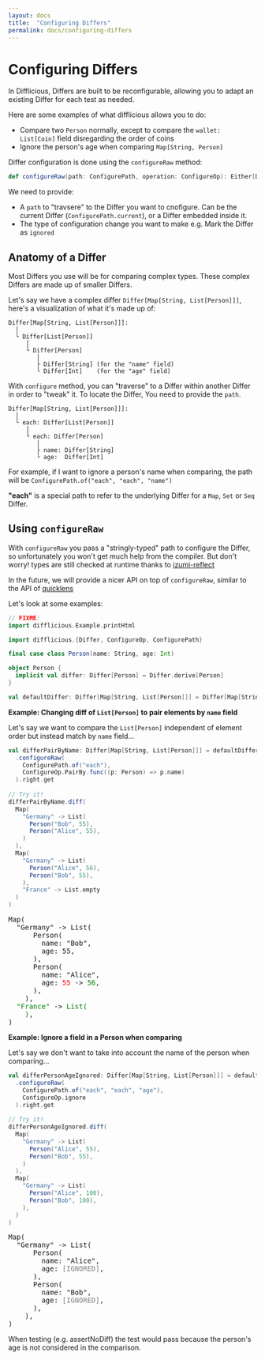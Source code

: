 ```yaml
---
layout: docs
title:  "Configuring Differs"
permalink: docs/configuring-differs
---
```


# Configuring Differs

In Difflicious, Differs are built to be reconfigurable, allowing you to adapt an existing Differ for each test as needed.

Here are some examples of what difflicious allows you to do:

- Compare two `Person` normally, except to compare the `wallet: List[Coin]` field disregarding the order of coins
- Ignore the person's age when comparing `Map[String, Person]`
  
Differ configuration is done using the `configureRaw` method:

```scala
def configureRaw(path: ConfigurePath, operation: ConfigureOp): Either[DifferUpdateError, Differ[T]]
```

We need to provide:

- A `path` to "travsere" to the Differ you want to cnofigure. Can be the current Differ (`ConfigurePath.current`), or a Differ embedded inside it.
- The type of configuration change you want to make e.g. Mark the Differ as `ignored`

## Anatomy of a Differ

Most Differs you use will be for comparing complex types. These complex Differs are made up of smaller Differs.

Let's say we have a complex differ `Differ[Map[String, List[Person]]]`, here's a visualization of what it's made up of:

```
Differ[Map[String, List[Person]]]:
  │
  └ Differ[List[Person]]
     │
     └ Differ[Person]
        │
        ├ Differ[String] (for the "name" field)
        └ Differ[Int]    (for the "age" field)
```

With `configure` method, you can "traverse" to a Differ within another Differ in order to "tweak" it. 
To locate the Differ, You need to provide the `path`.

```
Differ[Map[String, List[Person]]]:
  │
  └ each: Differ[List[Person]]
     │
     └ each: Differ[Person]
        │
        ├ name: Differ[String] 
        └ age:  Differ[Int]    
```

For example, if I want to ignore a person's name when comparing, the path will be `ConfigurePath.of("each", "each", "name")`

**"each"** is a special path to refer to the underlying Differ for a `Map`, `Set` or `Seq` Differ.

## Using `configureRaw`

With `configureRaw` you pass a "stringly-typed" path to configure the Differ, so unfortunately you won't get much help from the compiler.
But don't worry! types are still checked at runtime thanks to [izumi-reflect](https://github.com/zio/izumi-reflect) 

In the future, we will provide a nicer API on top of `configureRaw`, similar to the API of 
[quicklens](https://github.com/softwaremill/quicklens)

Let's look at some examples:

```scala mdoc:invisible
// FIXME:
import difflicious.Example.printHtml
```

```scala mdoc:silent
import difflicious.{Differ, ConfigureOp, ConfigurePath}

final case class Person(name: String, age: Int)

object Person {
  implicit val differ: Differ[Person] = Differ.derive[Person]
}

val defaultDiffer: Differ[Map[String, List[Person]]] = Differ[Map[String, List[Person]]]
```

**Example: Changing diff of `List[Person]` to pair elements by `name` field**

Let's say we want to compare the `List[Person]` independent of element order but instead match by `name` field...

```scala mdoc:silent
val differPairByName: Differ[Map[String, List[Person]]] = defaultDiffer
  .configureRaw(
    ConfigurePath.of("each"), 
    ConfigureOp.PairBy.func((p: Person) => p.name)
  ).right.get
  
// Try it!  
differPairByName.diff(
  Map(
    "Germany" -> List(
      Person("Bob", 55),
      Person("Alice", 55),
    )
  ),
  Map(
    "Germany" -> List(
      Person("Alice", 56),
      Person("Bob", 55),
    ),
    "France" -> List.empty
  )
)
```

<pre class="diff-render">
Map(
  "Germany" -> List(
      Person(
        name: "Bob",
        age: 55,
      ),
      Person(
        name: "Alice",
        age: <span style="color: red;">55</span> -> <span style="color: green;">56</span>,
      ),
    ),
  <span style="color: green;">"France"</span> -> <span style="color: green;">List(
    )</span>,
)
</pre>

**Example: Ignore a field in a Person when comparing**

Let's say we don't want to take into account the name of the person when comparing...

```scala mdoc:silent
val differPersonAgeIgnored: Differ[Map[String, List[Person]]] = defaultDiffer
  .configureRaw(
    ConfigurePath.of("each", "each", "age"), 
    ConfigureOp.ignore
  ).right.get
  
// Try it!  
differPersonAgeIgnored.diff(
  Map(
    "Germany" -> List(
      Person("Alice", 55),
      Person("Bob", 55),
    )
  ),
  Map(
    "Germany" -> List(
      Person("Alice", 100),
      Person("Bob", 100),
    ),
  )
)
```

<pre class="diff-render">
Map(
  "Germany" -> List(
      Person(
        name: "Alice",
        age: <span style="color: gray;">[IGNORED]</span>,
      ),
      Person(
        name: "Bob",
        age: <span style="color: gray;">[IGNORED]</span>,
      ),
    ),
)
</pre>

When testing (e.g. assertNoDiff) the test would pass because the person's age is not considered in the comparison.
